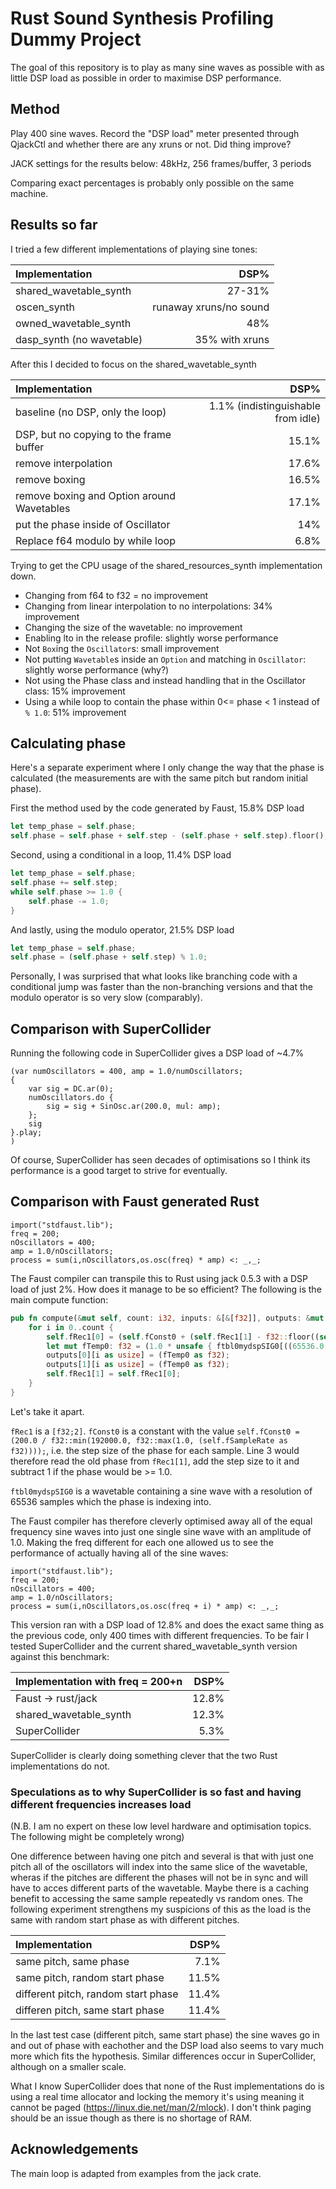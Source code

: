 # Rust Sound Synthesis Profiling Dummy Project

The goal of this repository is to play as many sine waves as possible with as little DSP load as possible in order to maximise DSP performance.

## Method

Play 400 sine waves. Record the "DSP load" meter presented through QjackCtl and whether there are any xruns or not. Did thing improve?

JACK settings for the results below: 48kHz, 256 frames/buffer, 3 periods

Comparing exact percentages is probably only possible on the same machine.

## Results so far


I tried a few different implementations of playing sine tones:

| Implementation                          |           DSP% |
|:----------------------------------------|---------------:|
| shared_wavetable_synth                  |         27-31% |
| oscen_synth                             |  runaway xruns/no sound |
| owned_wavetable_synth                   |            48% |
| dasp_synth (no wavetable)               | 35% with xruns |

After this I decided to focus on the shared_wavetable_synth

| Implementation | DSP% |
|:----------------------------------------|---------------:|
| baseline (no DSP, only the loop)        |           1.1% (indistinguishable from idle) |
| DSP, but no copying to the frame buffer |          15.1% |
| remove interpolation |          17.6% |
| remove boxing        |          16.5% |
| remove boxing and Option around Wavetables   |    17.1% |
| put the phase inside of Oscillator | 14% |
| Replace f64 modulo by while loop | 6.8% |


Trying to get the CPU usage of the shared_resources_synth implementation down.

- Changing from f64 to f32 = no improvement
- Changing from linear interpolation to no interpolations: 34% improvement
- Changing the size of the wavetable: no improvement
- Enabling lto in the release profile: slightly worse performance
- Not `Box`ing the `Oscillator`s: small improvement
- Not putting `Wavetable`s inside an `Option` and matching in `Oscillator`: slightly worse performance (why?)
- Not using the Phase class and instead handling that in the Oscillator class: 15% improvement
- Using a while loop to contain the phase within 0<= phase < 1 instead of `% 1.0`: 51% improvement

## Calculating phase

Here's a separate experiment where I only change the way that the phase is calculated (the measurements are with the same pitch but random initial phase).

First the method used by the code generated by Faust, 15.8% DSP load

```rust
let temp_phase = self.phase;
self.phase = self.phase + self.step - (self.phase + self.step).floor();
```


Second, using a conditional in a loop, 11.4% DSP load
```rust
let temp_phase = self.phase;
self.phase += self.step;
while self.phase >= 1.0 {
    self.phase -= 1.0;
}
```

And lastly, using the modulo operator, 21.5% DSP load
```rust
let temp_phase = self.phase;
self.phase = (self.phase + self.step) % 1.0;
```


Personally, I was surprised that what looks like branching code with a conditional jump was faster than the non-branching versions and that the modulo operator is so very slow (comparably).


## Comparison with SuperCollider

Running the following code in SuperCollider gives a DSP load of ~4.7%

```supercollider
(var numOscillators = 400, amp = 1.0/numOscillators;
{
	var sig = DC.ar(0);
	numOscillators.do {
		sig = sig + SinOsc.ar(200.0, mul: amp);
	};
	sig
}.play;
)
```

Of course, SuperCollider has seen decades of optimisations so I think its performance is a good target to strive for eventually.

## Comparison with Faust generated Rust

```faust
import("stdfaust.lib");
freq = 200;
nOscillators = 400;
amp = 1.0/nOscillators;
process = sum(i,nOscillators,os.osc(freq) * amp) <: _,_;
```

The Faust compiler can transpile this to Rust using jack 0.5.3 with a DSP load of just 2%. How does it manage to be so efficient? The following is the main compute function:

```rust
pub fn compute(&mut self, count: i32, inputs: &[&[f32]], outputs: &mut[&mut[f32]]) {
    for i in 0..count {
        self.fRec1[0] = (self.fConst0 + (self.fRec1[1] - f32::floor((self.fConst0 + self.fRec1[1]))));
        let mut fTemp0: f32 = (1.0 * unsafe { ftbl0mydspSIG0[((65536.0 * self.fRec1[0]) as i32) as usize] });
        outputs[0][i as usize] = (fTemp0 as f32);
        outputs[1][i as usize] = (fTemp0 as f32);
        self.fRec1[1] = self.fRec1[0];
    }
}
```

Let's take it apart. 

`fRec1` is a `[f32;2]`. `fConst0` is a constant with the value `self.fConst0 = (200.0 / f32::min(192000.0, f32::max(1.0, (self.fSampleRate as f32))));`, i.e. the step size of the phase for each sample. Line 3 would therefore read the old phase from `fRec1[1]`, add the step size to it and subtract 1 if the phase would be >= 1.0.

`ftbl0mydspSIG0` is a wavetable containing a sine wave with a resolution of 65536 samples which the phase is indexing into.

The Faust compiler has therefore cleverly optimised away all of the equal frequency sine waves into just one single sine wave with an amplitude of 1.0. Making the freq different for each one allowed us to see the performance of actually having all of the sine waves:

```faust
import("stdfaust.lib");
freq = 200;
nOscillators = 400;
amp = 1.0/nOscillators;
process = sum(i,nOscillators,os.osc(freq + i) * amp) <: _,_;
```

This version ran with a DSP load of 12.8% and does the exact same thing as the previous code, only 400 times with different frequencies. To be fair I tested SuperCollider and the current shared_wavetable_synth version against this benchmark:

| Implementation with freq = 200+n | DSP% |
|:-- | --: |
| Faust -> rust/jack | 12.8% |
| shared_wavetable_synth | 12.3% |
| SuperCollider | 5.3% |

SuperCollider is clearly doing something clever that the two Rust implementations do not.

### Speculations as to why SuperCollider is so fast and having different frequencies increases load

(N.B. I am no expert on these low level hardware and optimisation topics. The following might be completely wrong)

One difference between having one pitch and several is that with just one pitch all of the oscillators will index into the same slice of the wavetable, wheras if the pitches are different the phases will not be in sync and will have to acces different parts of the wavetable. Maybe there is a caching benefit to accessing the same sample repeatedly vs random ones. The following experiment strengthens my suspicions of this as the load is the same with random start phase as with different pitches.

| Implementation  | DSP% |
|:-- | --: |
| same pitch, same phase | 7.1% |
| same pitch, random start phase | 11.5% |
| different pitch, random start phase | 11.4% |
| differen pitch, same start phase | 11.4% | 

In the last test case (different pitch, same start phase) the sine waves go in and out of phase with eachother and the DSP load also seems to vary much more which fits the hypothesis. Similar differences occur in SuperCollider, although on a smaller scale.

What I know SuperCollider does that none of the Rust implementations do is using a real time allocator and locking the memory it's using meaning it cannot be paged (https://linux.die.net/man/2/mlock). I don't think paging should be an issue though as there is no shortage of RAM.

## Acknowledgements

The main loop is adapted from examples from the jack crate.